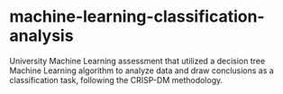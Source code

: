 # machine-learning-classification-analysis
University Machine Learning assessment that utilized a decision tree Machine Learning algorithm to analyze data and draw conclusions as a classification task, following the CRISP-DM methodology.
